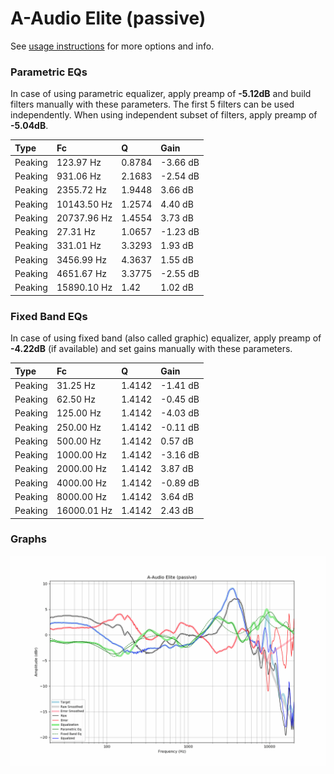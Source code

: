# A-Audio Elite (passive)
See [usage instructions](https://github.com/jaakkopasanen/AutoEq#usage) for more options and info.

### Parametric EQs
In case of using parametric equalizer, apply preamp of **-5.12dB** and build filters manually
with these parameters. The first 5 filters can be used independently.
When using independent subset of filters, apply preamp of **-5.04dB**.

| Type    | Fc          |      Q | Gain     |
|:--------|:------------|:-------|:---------|
| Peaking | 123.97 Hz   | 0.8784 | -3.66 dB |
| Peaking | 931.06 Hz   | 2.1683 | -2.54 dB |
| Peaking | 2355.72 Hz  | 1.9448 | 3.66 dB  |
| Peaking | 10143.50 Hz | 1.2574 | 4.40 dB  |
| Peaking | 20737.96 Hz | 1.4554 | 3.73 dB  |
| Peaking | 27.31 Hz    | 1.0657 | -1.23 dB |
| Peaking | 331.01 Hz   | 3.3293 | 1.93 dB  |
| Peaking | 3456.99 Hz  | 4.3637 | 1.55 dB  |
| Peaking | 4651.67 Hz  | 3.3775 | -2.55 dB |
| Peaking | 15890.10 Hz | 1.42   | 1.02 dB  |

### Fixed Band EQs
In case of using fixed band (also called graphic) equalizer, apply preamp of **-4.22dB**
(if available) and set gains manually with these parameters.

| Type    | Fc          |      Q | Gain     |
|:--------|:------------|:-------|:---------|
| Peaking | 31.25 Hz    | 1.4142 | -1.41 dB |
| Peaking | 62.50 Hz    | 1.4142 | -0.45 dB |
| Peaking | 125.00 Hz   | 1.4142 | -4.03 dB |
| Peaking | 250.00 Hz   | 1.4142 | -0.11 dB |
| Peaking | 500.00 Hz   | 1.4142 | 0.57 dB  |
| Peaking | 1000.00 Hz  | 1.4142 | -3.16 dB |
| Peaking | 2000.00 Hz  | 1.4142 | 3.87 dB  |
| Peaking | 4000.00 Hz  | 1.4142 | -0.89 dB |
| Peaking | 8000.00 Hz  | 1.4142 | 3.64 dB  |
| Peaking | 16000.01 Hz | 1.4142 | 2.43 dB  |

### Graphs
![](./A-Audio%20Elite%20(passive).png)